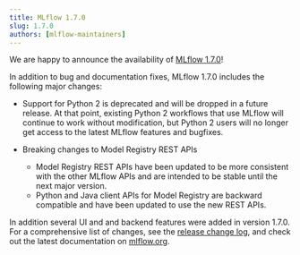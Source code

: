 ```yaml
---
title: MLflow 1.7.0
slug: 1.7.0
authors: [mlflow-maintainers]
---
```


We are happy to announce the availability of [MLflow 1.7.0](https://github.com/mlflow/mlflow/releases/tag/v1.7.0)!

In addition to bug and documentation fixes, MLflow 1.7.0 includes the following major changes:

- Support for Python 2 is deprecated and will be dropped in a future release. At that point,
  existing Python 2 workflows that use MLflow will continue to work without modification, but
  Python 2 users will no longer get access to the latest MLflow features and bugfixes.

- Breaking changes to Model Registry REST APIs
  - Model Registry REST APIs have been updated to be more consistent with the other MLflow APIs
    and are intended to be stable until the next major version.
  - Python and Java client APIs for Model Registry are backward compatible and have been updated
    to use the new REST APIs.

In addition several UI and and backend features were added in version 1.7.0. For a comprehensive list of changes, see the [release change log](https://github.com/mlflow/mlflow/releases/tag/v1.7.0), and check out the latest documentation on [mlflow.org](https://mlflow.org/).
